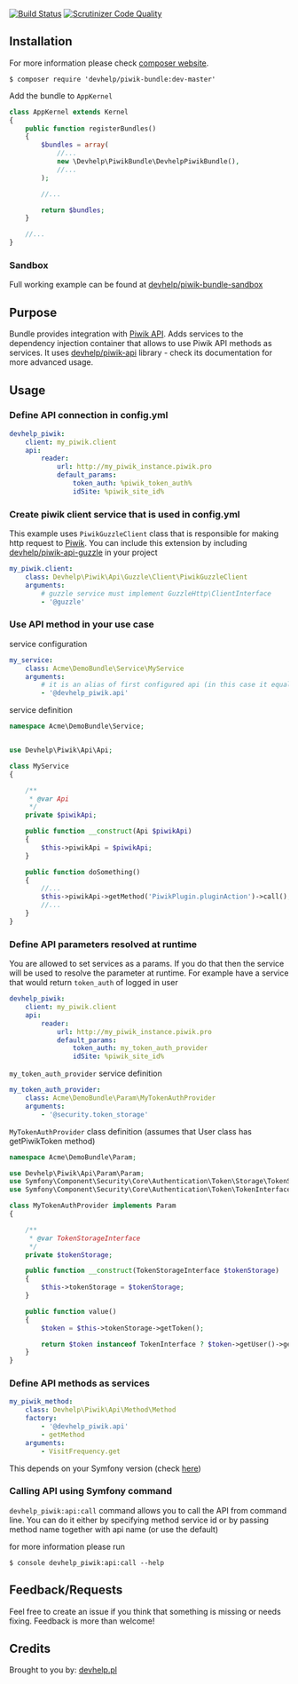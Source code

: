 [![Build Status](https://travis-ci.org/devhelp/piwik-bundle.svg?branch=master)](https://travis-ci.org/devhelp/piwik-bundle)
[![Scrutinizer Code Quality](https://scrutinizer-ci.com/g/devhelp/piwik-bundle/badges/quality-score.png?b=master)](https://scrutinizer-ci.com/g/devhelp/piwik-bundle?branch=master)

## Installation

For more information please check [composer website](http://getcomposer.org).

```
$ composer require 'devhelp/piwik-bundle:dev-master'
```

Add the bundle to `AppKernel`

```php
class AppKernel extends Kernel
{
    public function registerBundles()
    {
        $bundles = array(
            //...
            new \Devhelp\PiwikBundle\DevhelpPiwikBundle(),
            //...
        );

        //...

        return $bundles;
    }

    //...
}
```

### Sandbox

Full working example can be found at [devhelp/piwik-bundle-sandbox](http://github.com/devhelp/piwik-bundle-sandbox)

## Purpose

Bundle provides integration with [Piwik API](http://developer.piwik.org/api-reference/reporting-api). Adds services to the dependency injection container that allows to use Piwik API methods as services.
It uses [devhelp/piwik-api](http://github.com/devhelp/piwik-api) library - check its documentation for more advanced usage.

## Usage

### Define API connection in config.yml

```yml
devhelp_piwik:
    client: my_piwik.client
    api:
        reader:
            url: http://my_piwik_instance.piwik.pro
            default_params:
                token_auth: %piwik_token_auth%
                idSite: %piwik_site_id%
```

### Create piwik client service that is used in config.yml

This example uses `PiwikGuzzleClient` class that is responsible for making http request to [Piwik](http://piwik.org).
You can include this extension by including [devhelp/piwik-api-guzzle](http://github.com/devhelp/piwik-api-guzzle) in your project

```yml
my_piwik.client:
    class: Devhelp\Piwik\Api\Guzzle\Client\PiwikGuzzleClient
    arguments:
        # guzzle service must implement GuzzleHttp\ClientInterface
        - '@guzzle'
```

### Use API method in your use case

service configuration

```yml
my_service:
    class: Acme\DemoBundle\Service\MyService
    arguments:
        # it is an alias of first configured api (in this case it equals devhelp_piwik.api.reader service)
        - '@devhelp_piwik.api'
```

service definition

```php
namespace Acme\DemoBundle\Service;


use Devhelp\Piwik\Api\Api;

class MyService
{

    /**
     * @var Api
     */
    private $piwikApi;

    public function __construct(Api $piwikApi)
    {
        $this->piwikApi = $piwikApi;
    }

    public function doSomething()
    {
        //...
        $this->piwikApi->getMethod('PiwikPlugin.pluginAction')->call();
        //...
    }
}
```

### Define API parameters resolved at runtime

You are allowed to set services as a params. If you do that then the service will be used to resolve the parameter
at runtime. For example have a service that would return `token_auth` of logged in user


```yml
devhelp_piwik:
    client: my_piwik.client
    api:
        reader:
            url: http://my_piwik_instance.piwik.pro
            default_params:
                token_auth: my_token_auth_provider
                idSite: %piwik_site_id%
```

`my_token_auth_provider` service definition

```yml
my_token_auth_provider:
    class: Acme\DemoBundle\Param\MyTokenAuthProvider
    arguments:
        - '@security.token_storage'
```

`MyTokenAuthProvider` class definition (assumes that User class has getPiwikToken method)

```php
namespace Acme\DemoBundle\Param;

use Devhelp\Piwik\Api\Param\Param;
use Symfony\Component\Security\Core\Authentication\Token\Storage\TokenStorageInterface;
use Symfony\Component\Security\Core\Authentication\Token\TokenInterface;

class MyTokenAuthProvider implements Param
{

    /**
     * @var TokenStorageInterface
     */
    private $tokenStorage;

    public function __construct(TokenStorageInterface $tokenStorage)
    {
        $this->tokenStorage = $tokenStorage;
    }

    public function value()
    {
        $token = $this->tokenStorage->getToken();

        return $token instanceof TokenInterface ? $token->getUser()->getPiwikToken() : null;
    }
}
```

### Define API methods as services

```yml
my_piwik_method:
    class: Devhelp\Piwik\Api\Method\Method
    factory:
        - '@devhelp_piwik.api'
        - getMethod
    arguments:
        - VisitFrequency.get
```

This depends on your Symfony version (check [here](http://symfony.com/doc/current/components/dependency_injection/factories.html))

### Calling API using Symfony command

`devhelp_piwik:api:call` command allows you to call the API from command line. You can do it either by specifying method service id
or by passing method name together with api name (or use the default)

for more information please run

```
$ console devhelp_piwik:api:call --help
```

## Feedback/Requests

Feel free to create an issue if you think that something is missing or needs fixing. Feedback is more than welcome!

## Credits

Brought to you by: [devhelp.pl](http://devhelp.pl)
